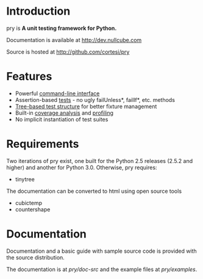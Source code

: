 
Introduction
========

pry is __A unit testing framework for Python.__

Documentation is available at <a href="http://dev.nullcube.com">http://dev.nullcube.com</a>

Source is hosted at <a href="http://github.com/cortesi/pry">http://github.com/cortesi/pry</a>

Features
========

* Powerful <a href="cli.html">command-line interface</a>
* Assertion-based <a href="tests.html">tests</a> - no ugly failUnless*, failIf*, etc. methods
* <a href="tests/tree.html">Tree-based test structure</a> for better fixture management
* Built-in <a href="coverage.html">coverage analysis</a> and <a href="profiling.html">profiling</a>
* No implicit instantiation of test suites

Requirements
=========

Two iterations of pry exist, one built for the Python 2.5 releases (2.5.2 and higher) and another for Python 3.0. Otherwise, pry requires:

* tinytree

The documentation can be converted to html using open source tools

* cubictemp
* countershape

Documentation
========

Documentation and a basic guide with sample source code is provided
with the source distribution.

The documentation is at  _pry/doc-src_ and the example files
at _pry/examples_.
